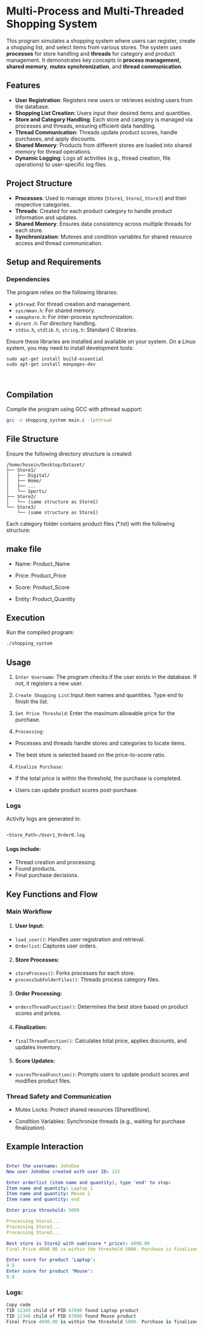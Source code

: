 # Multi-Process and Multi-Threaded Shopping System

This program simulates a shopping system where users can register, create a shopping list, and select items from various stores. 
The system uses **processes** for store handling and **threads** for category and product management. It demonstrates key concepts 
in **process management**, **shared memory**, **mutex synchronization**, and **thread communication**.

## Features

- **User Registration**: Registers new users or retrieves existing users from the database.
- **Shopping List Creation**: Users input their desired items and quantities.
- **Store and Category Handling**: Each store and category is managed via processes and threads, ensuring efficient data handling.
- **Thread Communication**: Threads update product scores, handle purchases, and apply discounts.
- **Shared Memory**: Products from different stores are loaded into shared memory for thread operations.
- **Dynamic Logging**: Logs all activities (e.g., thread creation, file operations) to user-specific log files.

## Project Structure

- **Processes**: Used to manage stores (`Store1`, `Store2`, `Store3`) and their respective categories.
- **Threads**: Created for each product category to handle product information and updates.
- **Shared Memory**: Ensures data consistency across multiple threads for each store.
- **Synchronization**: Mutexes and condition variables for shared resource access and thread communication.

## Setup and Requirements

### Dependencies

The program relies on the following libraries:
- `pthread`: For thread creation and management.
- `sys/mman.h`: For shared memory.
- `semaphore.h`: For inter-process synchronization.
- `dirent.h`: For directory handling.
- `stdio.h`, `stdlib.h`, `string.h`: Standard C libraries.

Ensure these libraries are installed and available on your system. On a Linux system, you may need to install development tools:
```bash‍‍‍‍‍‍‍‍‍
sudo apt-get install build-essential
sudo apt-get install manpages-dev
```
‍‍‍‍‍‍‍
## Compilation

Compile the program using GCC with pthread support:
```bash
gcc -o shopping_system main.c -lpthread
```

## File Structure
Ensure the following directory structure is created:

```vbnet
/home/hosein/Desktop/Dataset/
├── Store1/
│   ├── Digital/
│   ├── Home/
│   ├── ...
│   └── Sports/
├── Store2/
│   └── (same structure as Store1)
└── Store3/
    └── (same structure as Store1)
```    
Each category folder contains product files (*.txt) with the following structure:

## make file

- Name: Product_Name

- Price: Product_Price

- Score: Product_Score

- Entity: Product_Quantity

## Execution
Run the compiled program:

```bash
./shopping_system
```
## Usage
1. `Enter Username`: The program checks if the user exists in the database. If not, it registers a new user.

2. `Create Shopping List`:Input item names and quantities. Type end to finish the list.

3. `Set Price Threshold`: Enter the maximum allowable price for the purchase.

4. `Processing`:
-   Processes and threads handle stores and categories to locate items.

-   The best store is selected based on the price-to-score ratio.
4. `Finalize Purchase`:
- If the total price is within the threshold, the purchase is completed.

- Users can update product scores post-purchase.

### Logs
Activity logs are generated in:

```bash

<Store_Path>/User1_Order0.log
```
#### Logs include:

- Thread creation and processing.
- Found products.
- Final purchase decisions.

## Key Functions and Flow
### Main Workflow

1. #### User Input:

- `load_user()`: Handles user registration and retrieval.
- `Orderlist`: Captures user orders.

2. #### Store Processes:

- `storeProcess()`: Forks processes for each store.
- `processSubFolderFiles()`: Threads process category files.

3. #### Order Processing:

- `ordersThreadFunction()`: Determines the best store based on product scores and prices.

4. #### Finalization:

- `finalThreadFunction()`: Calculates total price, applies discounts, and updates inventory.
5. #### Score Updates:

- `scoresThreadFunction()`: Prompts users to update product scores and modifies product files.


### Thread Safety and Communication

- Mutex Locks: Protect shared resources (SharedStore).

- Condition Variables: Synchronize threads (e.g., waiting for purchase finalization).


## Example Interaction
```yaml

Enter the username: JohnDoe
New user JohnDoe created with user ID: 123

Enter orderlist (item name and quantity), type 'end' to stop:
Item name and quantity: Laptop 1
Item name and quantity: Mouse 2
Item name and quantity: end

Enter price threshold: 5000

Processing Store1...
Processing Store2...
Processing Store3...

Best store is Store2 with sum(score * price): 4890.00
Final Price 4890.00 is within the threshold 5000. Purchase is finalized.

Enter score for product 'Laptop':
9.5
Enter score for product 'Mouse':
8.0
```

### Logs:

```csharp
Copy code
TID 12345 child of PID 67890 found Laptop product
TID 12346 child of PID 67890 found Mouse product
Final Price 4890.00 is within the threshold 5000. Purchase is finalized.
```